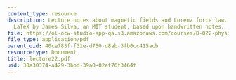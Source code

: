 ```yaml
---
content_type: resource
description: Lecture notes about magnetic fields and Lorenz force law. Prepared in
  LaTeX by James Silva, an MIT student, based upon handwritten notes.
file: https://ol-ocw-studio-app-qa.s3.amazonaws.com/courses/8-022-physics-ii-electricity-and-magnetism-fall-2006/30a30374a4293bbd39a002ef76f3464f_lecture22.pdf
file_type: application/pdf
parent_uid: 40ce783f-f31e-d750-d8ab-3fb0cc415acb
resourcetype: Document
title: lecture22.pdf
uid: 30a30374-a429-3bbd-39a0-02ef76f3464f
---
```


